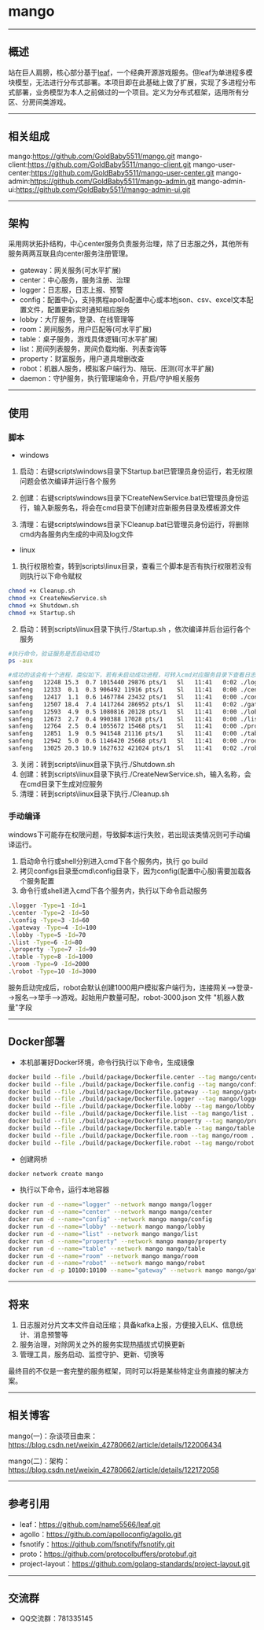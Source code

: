 # mango

---

## 概述

站在巨人肩膀，核心部分基于[leaf](https://github.com/name5566/leaf)，一个经典开源游戏服务。但leaf为单进程多模块模型，无法进行分布式部署。本项目即在此基础上做了扩展，实现了多进程分布式部署，业务模型为本人之前做过的一个项目。定义为分布式框架，适用所有分区、分房间类游戏。

---

## 相关组成

mango:https://github.com/GoldBaby5511/mango.git
mango-client:https://github.com/GoldBaby5511/mango-client.git
mango-user-center:https://github.com/GoldBaby5511/mango-user-center.git
mango-admin:https://github.com/GoldBaby5511/mango-admin.git
mango-admin-ui:https://github.com/GoldBaby5511/mango-admin-ui.git 

----

## 架构

采用网状拓扑结构，中心center服务负责服务治理，除了日志服之外，其他所有服务两两互联且向center服务注册管理。

* gateway：网关服务(可水平扩展)
* center：中心服务，服务注册、治理
* logger：日志服，日志上报、预警
* config：配置中心，支持携程apollo配置中心或本地json、csv、excel文本配置文件，配置更新实时通知相应服务
* lobby：大厅服务，登录、在线管理等
* room：房间服务，用户匹配等(可水平扩展)
* table：桌子服务，游戏具体逻辑(可水平扩展)
* list：房间列表服务，房间负载均衡、列表查询等
* property：财富服务，用户道具增删改查
* robot：机器人服务，模拟客户端行为、陪玩、压测(可水平扩展)
* daemon：守护服务，执行管理端命令，开启/守护相关服务

---

## 使用

### 脚本

* windows
1. 启动：右键scripts\windows目录下Startup.bat已管理员身份运行，若无权限问题会依次编译并运行各个服务

2. 创建：右键scripts\windows目录下CreateNewService.bat已管理员身份运行，输入新服务名，将会在cmd目录下创建对应新服务目录及模板源文件

3. 清理：右键scripts\windows目录下Cleanup.bat已管理员身份运行，将删除cmd内各服务内生成的中间及log文件
* linux
1. 执行权限检查，转到scripts\linux目录，查看三个脚本是否有执行权限若没有则执行以下命令赋权

```bash
chmod +x Cleanup.sh
chmod +x CreateNewService.sh
chmod +x Shutdown.sh
chmod +x Startup.sh
```

2. 启动：转到scripts\linux目录下执行./Startup.sh ，依次编译并后台运行各个服务

```bash
#执行命令，验证服务是否启动成功
ps -aux

#成功的话会有十个进程，类似如下，若有未启动成功进程，可转入cmd对应服务目录下查看日志
sanfeng   12248 15.3  0.7 1015440 29876 pts/1   Sl   11:41   0:02 ./logger -Type=1 -Id=1
sanfeng   12333  0.1  0.3 906492 11916 pts/1    Sl   11:41   0:00 ./center -Type=2 -Id=50
sanfeng   12417  1.1  0.6 1467784 23432 pts/1   Sl   11:41   0:00 ./config -Type=3 -Id=60
sanfeng   12507 18.4  7.4 1417264 286952 pts/1  Sl   11:41   0:02 ./gateway -Type=4 -Id=100
sanfeng   12593  4.9  0.5 1080816 20128 pts/1   Sl   11:41   0:00 ./lobby -Type=5 -Id=70
sanfeng   12673  2.7  0.4 990388 17028 pts/1    Sl   11:41   0:00 ./list -Type=6 -Id=80
sanfeng   12764  2.5  0.4 1055672 15468 pts/1   Sl   11:41   0:00 ./property -Type=7 -Id=90
sanfeng   12851  1.9  0.5 941548 21116 pts/1    Sl   11:41   0:00 ./table -Type=8 -Id=1000
sanfeng   12942  5.0  0.6 1146420 25668 pts/1   Sl   11:41   0:00 ./room -Type=9 -Id=2000
sanfeng   13025 20.3 10.9 1627632 421024 pts/1  Sl   11:41   0:02 ./robot -Type=10 -Id=3000
```

3. 关闭：转到scripts\linux目录下执行./Shutdown.sh
4. 创建：转到scripts\linux目录下执行./CreateNewService.sh，输入名称，会在cmd目录下生成对应服务
5. 清理：转到scripts\linux目录下执行./Cleanup.sh

### 手动编译

windows下可能存在权限问题，导致脚本运行失败，若出现该类情况则可手动编译运行。

1. 启动命令行或shell分别进入cmd下各个服务内，执行 go build
2. 拷贝configs目录至cmd\config目录下，因为config(配置中心服)需要加载各个服务配置
3. 命令行或shell进入cmd下各个服务内，执行以下命令启动服务

```bash
.\logger -Type=1 -Id=1
.\center -Type=2 -Id=50
.\config -Type=3 -Id=60
.\gateway -Type=4 -Id=100
.\lobby -Type=5 -Id=70
.\list -Type=6 -Id=80
.\property -Type=7 -Id=90
.\table -Type=8 -Id=1000
.\room -Type=9 -Id=2000
.\robot -Type=10 -Id=3000
```

服务启动完成后，robot会默认创建1000用户模拟客户端行为，连接网关-->登录-->报名-->举手-->游戏。起始用户数量可配，robot-3000.json 文件 "机器人数量"字段

---

## Docker部署

* 本机部署好Docker环境，命令行执行以下命令，生成镜像

```bash
docker build --file ./build/package/Dockerfile.center --tag mango/center .
docker build --file ./build/package/Dockerfile.config --tag mango/config .
docker build --file ./build/package/Dockerfile.gateway --tag mango/gateway .
docker build --file ./build/package/Dockerfile.logger --tag mango/logger .
docker build --file ./build/package/Dockerfile.lobby --tag mango/lobby .
docker build --file ./build/package/Dockerfile.list --tag mango/list .
docker build --file ./build/package/Dockerfile.property --tag mango/property .
docker build --file ./build/package/Dockerfile.table --tag mango/table .
docker build --file ./build/package/Dockerfile.room --tag mango/room .
docker build --file ./build/package/Dockerfile.robot --tag mango/robot .
```

* 创建网桥

```bash
docker network create mango
```

* 执行以下命令，运行本地容器

```bash
docker run -d --name="logger" --network mango mango/logger
docker run -d --name="center" --network mango mango/center
docker run -d --name="config" --network mango mango/config
docker run -d --name="lobby" --network mango mango/lobby
docker run -d --name="list" --network mango mango/list
docker run -d --name="property" --network mango mango/property
docker run -d --name="table" --network mango mango/table
docker run -d --name="room" --network mango mango/room
docker run -d --name="robot" --network mango mango/robot
docker run -d -p 10100:10100 --name="gateway" --network mango mango/gateway
```

---

## 将来

1. 日志服对分片文本文件自动压缩；具备kafka上报，方便接入ELK、信息统计、消息预警等
2. 服务治理，对除网关之外的服务实现热插拔式切换更新
3. 管理工具，服务启动、监控守护、更新、切换等

最终目的不仅是一套完整的服务框架，同时可以将是某些特定业务直接的解决方案。

---

## 相关博客

mango(一)：杂谈项目由来：https://blog.csdn.net/weixin_42780662/article/details/122006434

mango(二)：架构：https://blog.csdn.net/weixin_42780662/article/details/122172058

---

## 参考引用

* leaf：https://github.com/name5566/leaf.git
* agollo：https://github.com/apolloconfig/agollo.git
* fsnotify：https://github.com/fsnotify/fsnotify.git
* proto：https://github.com/protocolbuffers/protobuf.git
* project-layout：https://github.com/golang-standards/project-layout.git

---

## 交流群

* QQ交流群：781335145
